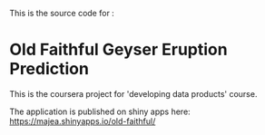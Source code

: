 This is the source code for :

# Old Faithful Geyser Eruption Prediction

This is the coursera project for 'developing data products' course.

The application is published on shiny apps here: https://majea.shinyapps.io/old-faithful/

